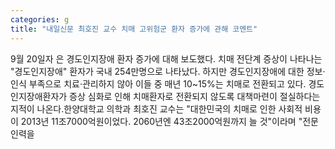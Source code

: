 ```yaml
---
categories: g
title: "내일신문 최호진 교수 치매 고위험군 환자 증가에 관해 코멘트"
---
```

9월 20일자 은 경도인지장애 환자 증가에 대해 보도했다. 치매 전단계 증상이 나타나는 "경도인지장애" 환자가 국내 254만명으로 나타났다. 하지만 경도인지장애에 대한 정보·인식 부족으로 치료·관리하지 않아 이들 중 매년 10~15%는 치매로 전환되고 있다. 경도인지장애환자가 증상 심화로 인해 치매환자로 전환되지 않도록 대책마련이 절실하다는 지적이 나온다.한양대학교 의학과 최호진 교수는 "대한민국의 치매로 인한 사회적 비용이 2013년 11조7000억원이었다. 2060년엔 43조2000억원까지 늘 것"이라며 "전문인력을